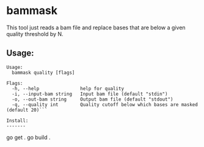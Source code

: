 bammask
========

This tool just reads a bam file and replace bases that are below a given quality threshold by N.

Usage:
-----
```
Usage:
  bammask quality [flags]

Flags:
  -h, --help               help for quality
  -i, --input-bam string   Input bam file (default "stdin")
  -o, --out-bam string     Output bam file (default "stdout")
  -q, --quality int        Quality cutoff below which bases are masked (default 20)```

Install:
-------

```
go get .
go build .
```

